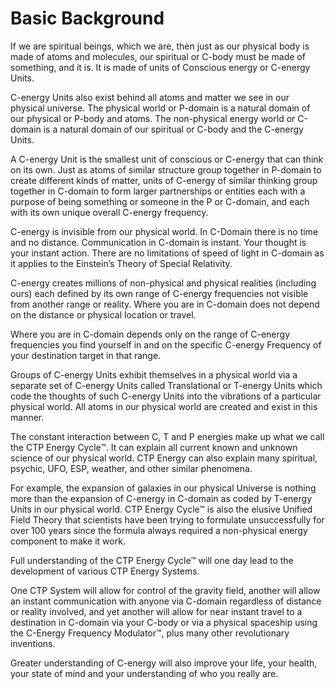 # Basic Background

If we are spiritual beings, which we are, then just as our physical body is made of atoms and molecules, our spiritual or C-body must be made of something, and it is. It is made of units of Conscious energy or C-energy Units.

C-energy Units also exist behind all atoms and matter we see in our physical universe. The physical world or P-domain is a natural domain of our physical or P-body and atoms. The non-physical energy world or C-domain is a natural domain of our spiritual or C-body and the C-energy Units.

A C-energy Unit is the smallest unit of conscious or C-energy that can think on its own. Just as atoms of similar structure group together in P-domain to create different kinds of matter, units of C-energy of similar thinking group together in C-domain to form larger partnerships or entities each with a purpose of being something or someone in the P or C-domain, and each with its own unique overall C-energy frequency.

C-energy is invisible from our physical world. In C-Domain there is no time and no distance. Communication in C-domain is instant. Your thought is your instant action. There are no limitations of speed of light in C-domain as it applies to the Einstein’s Theory of Special Relativity.

C-energy creates millions of non-physical and physical realities (including ours) each defined by its own range of C-energy frequencies not visible from another range or reality. Where you are in C-domain does not depend on the distance or physical location or travel.

Where you are in C-domain depends only on the range of C-energy frequencies you find yourself in and on the specific C-energy Frequency of your destination target in that range.

Groups of C-energy Units exhibit themselves in a physical world via a separate set of C-energy Units called Translational or T-energy Units which code the thoughts of such C-energy Units into the vibrations of a particular physical world. All atoms in our physical world are created and exist in this manner.

The constant interaction between C, T and P energies make up what we call the CTP Energy Cycle™. It can explain all current known and unknown science of our physical world. CTP Energy can also explain many spiritual, psychic, UFO, ESP, weather, and other similar phenomena.

For example, the expansion of galaxies in our physical Universe is nothing more than the expansion of C-energy in C-domain as coded by T-energy Units in our physical world. CTP Energy Cycle™ is also the elusive Unified Field Theory that scientists have been trying to formulate unsuccessfully for over 100 years since the formula always required a non-physical energy component to make it work.

Full understanding of the CTP Energy Cycle™ will one day lead to the development of various CTP Energy Systems.

One CTP System will allow for control of the gravity field, another will allow an instant communication with anyone via C-domain regardless of distance or reality involved, and yet another will allow for near instant travel to a destination in C-domain via your C-body or via a physical spaceship using the C-Energy Frequency Modulator™, plus many other revolutionary inventions.

Greater understanding of C-energy will also improve your life, your health, your state of mind and your understanding of who you really are.
